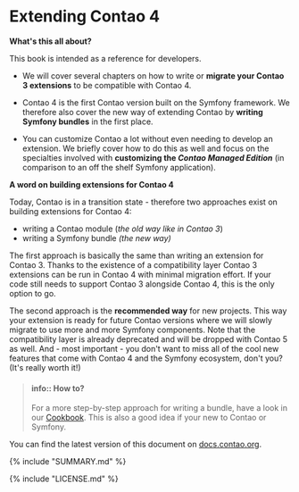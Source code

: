 # Extending Contao 4
**What's this all about?**  

This book is intended as a reference for developers. 

- We will cover several chapters on how to write or **migrate your Contao 3
  extensions** to be compatible with Contao 4.
  
- Contao 4 is the first Contao version built on the Symfony framework. We
  therefore also cover the new way of extending Contao by **writing
  Symfony bundles** in the first place.
  
- You can customize Contao a lot without even needing to develop an extension. 
  We briefly cover how to do this as well and focus on the specialties involved
  with **customizing the *Contao Managed Edition*** (in comparison to an off
  the shelf Symfony application).


**A word on building extensions for Contao 4**
   
Today, Contao is in a transition state - therefore two approaches exist on
building extensions for Contao 4:
* writing a Contao module (*the old way like in Contao 3*)
* writing a Symfony bundle *(the new way)*

The first approach is basically the same than writing an extension for
Contao 3. Thanks to the existence of a compatibility layer Contao 3 extensions
can be run in Contao 4 with minimal migration effort. If your code still needs
to support Contao 3 alongside Contao 4, this is the only option to go.  
 
The second approach is the **recommended way** for new projects. This way your
extension is ready for future Contao versions where we will slowly migrate to
use more and more Symfony components. Note that the compatibility layer is
already deprecated and will be dropped with Contao 5 as well. And - most 
important - you don't want to miss all of the cool new features that come with
Contao 4 and the Symfony ecosystem, don't you? (It's really worth it!)


> #### info:: How to?
> For a more step-by-step approach for writing a bundle, have a look in our
> [Cookbook][Cookbook]. This is also a good idea if your new to Contao or Symfony.

You can find the latest version of this document on
[docs.contao.org](https://docs.contao.org/).


{% include "SUMMARY.md" %}

{% include "LICENSE.md" %}

[Cookbook]: ../cookbook/README.md
